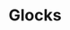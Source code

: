 ---
title: Glocks
crosslinks:
- youtubefactsbot
- gundeals
- guns
- GlockMod
- u_imguralbumbot
- CCW
- Firearms
- Gunsforsale
- ar15
- youtubot
- glock43
- ccw
- Shotguns
- GunPorn
- weekendgunnit
- EDC
- gunsforsale
- motorcycles
- GunHolsterClassifieds
- autourbanbot
---